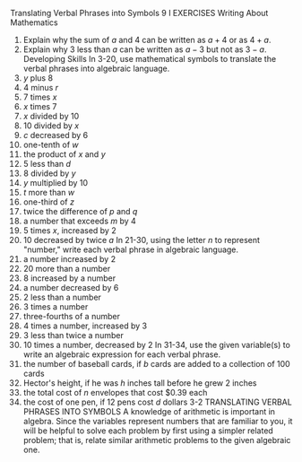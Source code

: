 Translating Verbal Phrases into Symbols
9 I
EXERCISES
Writing About Mathematics
1. Explain why the sum of $a$ and 4 can be written as $a+4$ or as $4+a$.
2. Explain why 3 less than $a$ can be written as $a-3$ but not as $3-a$.
Developing Skills
In 3-20, use mathematical symbols to translate the verbal phrases into algebraic language.
3. $y$ plus 8
4. 4 minus $r$
5. 7 times $x$
6. $x$ times 7
7. $x$ divided by 10
8. 10 divided by $x$
9. $c$ decreased by 6
10. one-tenth of $w$
11. the product of $x$ and $y$
12. 5 less than $d$
13. 8 divided by $y$
14. $y$ multiplied by 10
15. $t$ more than $w$
16. one-third of $z$
17. twice the difference of $p$ and $q$
18. a number that exceeds $m$ by 4
19. 5 times $x$, increased by 2
20. 10 decreased by twice $a$
In 21-30, using the letter $n$ to represent "number," write each verbal phrase in algebraic language.
21. a number increased by 2
22. 20 more than a number
23. 8 increased by a number
24. a number decreased by 6
25. 2 less than a number
26. 3 times a number
27. three-fourths of a number
28. 4 times a number, increased by 3
29. 3 less than twice a number
30. 10 times a number, decreased by 2
In 31-34, use the given variable(s) to write an algebraic expression for each verbal phrase.
31. the number of baseball cards, if $b$ cards are added to a collection of 100 cards
32. Hector's height, if he was $h$ inches tall before he grew 2 inches
33. the total cost of $n$ envelopes that cost $\$ 0.39$ each
34. the cost of one pen, if 12 pens cost $d$ dollars
3-2 TRANSLATING VERBAL PHRASES INTO SYMBOLS
A knowledge of arithmetic is important in algebra. Since the variables represent numbers that are familiar to you, it will be helpful to solve each problem by first using a simpler related problem; that is, relate similar arithmetic problems to the given algebraic one.